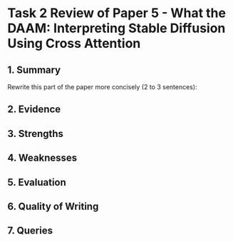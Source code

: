 # Task 2 Review of Paper 5 - What the DAAM: Interpreting Stable Diffusion Using Cross Attention

## 1. Summary
Rewrite this part of the paper more concisely (2 to 3 sentences):
<!-- In summary, our contributions are as follows:
(1) we propose and evaluate an attribution method,
novel within the context of interpreting diffusion
models, measuring which parts of the generated
image the words influence most; (2) we provide
new insight into how syntactic relationships map to
generated pixels, finding evidence for directional
imbalance in head–dependent DAAM map overlap,
alongside visual intuition (and counterintuition) in
the behaviors of nominals, modifiers, and function
words; and (3) we shine light on failure cases in
diffusion models, showing that descriptive adjecti-
val modifiers and cohyponyms result in entangled
features and DAAM maps. -->

## 2. Evidence

## 3. Strengths

## 4. Weaknesses

## 5. Evaluation

## 6. Quality of Writing

## 7. Queries